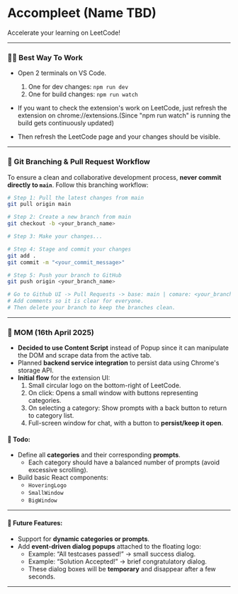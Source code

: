 # Accompleet (Name TBD)

Accelerate your learning on LeetCode!

---

### 👷‍♂️ Best Way To Work

- Open 2 terminals on VS Code.
  1. One for dev changes: ```npm run dev```
  2. One for build changes: ```npm run watch```

- If you want to check the extension's work on LeetCode, just refresh the extension on chrome://extensions.(Since "npm run watch" is running the build gets continuously updated)
- Then refresh the LeetCode page and your changes should be visible.

---

### 🚀 Git Branching & Pull Request Workflow

To ensure a clean and collaborative development process, **never commit directly to `main`**. Follow this branching workflow:

```bash
# Step 1: Pull the latest changes from main
git pull origin main

# Step 2: Create a new branch from main
git checkout -b <your_branch_name>

# Step 3: Make your changes...

# Step 4: Stage and commit your changes
git add .
git commit -m "<your_commit_message>"

# Step 5: Push your branch to GitHub
git push origin <your_branch_name>

# Go to Github UI -> Pull Requests -> base: main | comare: <your_branch_name>  -> Resolve conflicts -> Merge.
# Add comments so it is clear for everyone.
# Then delete your branch to keep the branches clean.
```



---

### 📝 MOM (16th April 2025)

- **Decided to use Content Script** instead of Popup since it can manipulate the DOM and scrape data from the active tab.
- Planned **backend service integration** to persist data using Chrome's storage API.
- **Initial flow** for the extension UI:
  1. Small circular logo on the bottom-right of LeetCode.
  2. On click: Opens a small window with buttons representing categories.
  3. On selecting a category: Show prompts with a back button to return to category list.
  4. Full-screen window for chat, with a button to **persist/keep it open**.

#### 🔧 Todo:
- Define all **categories** and their corresponding **prompts**.
  - Each category should have a balanced number of prompts (avoid excessive scrolling).
- Build basic React components:
  - `HoveringLogo`
  - `SmallWindow`
  - `BigWindow`

---

#### 🌟 Future Features:
- Support for **dynamic categories or prompts**.
- Add **event-driven dialog popups** attached to the floating logo:
  - Example: “All testcases passed!” → small success dialog.
  - Example: “Solution Accepted!” → brief congratulatory dialog.
  - These dialog boxes will be **temporary** and disappear after a few seconds.

---
